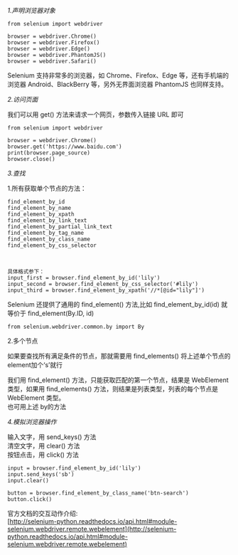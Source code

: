 

*1.声明浏览器对象*
``` 
from selenium import webdriver

browser = webdriver.Chrome()
browser = webdriver.Firefox()
browser = webdriver.Edge()
browser = webdriver.PhantomJS()
browser = webdriver.Safari()
```
Selenium 支持非常多的浏览器，如 Chrome、Firefox、Edge 等，还有手机端的浏览器 Android、BlackBerry 等，另外无界面浏览器 PhantomJS 也同样支持。

*2.访问页面*

我们可以用 get() 方法来请求一个网页，参数传入链接 URL 即可
```
from selenium import webdriver

browser = webdriver.Chrome()
browser.get('https://www.baidu.com')
print(browser.page_source)
browser.close()
```
*3.查找*  


1.所有获取单个节点的方法：
```
find_element_by_id
find_element_by_name
find_element_by_xpath
find_element_by_link_text
find_element_by_partial_link_text
find_element_by_tag_name
find_element_by_class_name
find_element_by_css_selector



具体格式参下：
input_first = browser.find_element_by_id('lily')
input_second = browser.find_element_by_css_selector('#lily')
input_third = browser.find_element_by_xpath('//*[@id="lily"]')
```
 Selenium 还提供了通用的 find_element() 方法,比如 find_element_by_id(id) 就等价于 find_element(By.ID, id)
 ```
 from selenium.webdriver.common.by import By
 ```
 
 2.多个节点
 
 如果要查找所有满足条件的节点，那就需要用 find_elements() 
 将上述单个节点的element加个‘s’就行
 
   我们用 find_element() 方法，只能获取匹配的第一个节点，结果是 WebElement 类型，如果用 find_elements() 方法，则结果是列表类型，列表的每个节点是 WebElement 类型。  
   也可用上述 by的方法
   
*4.模拟浏览器操作*

输入文字，用 send_keys() 方法  
清空文字，用 clear() 方法  
按钮点击，用 click() 方法  

```
input = browser.find_element_by_id('lily')
input.send_keys('sb')
input.clear()

button = browser.find_element_by_class_name('btn-search')
button.click()
```

官方文档的交互动作介绍:  
[http://selenium-python.readthedocs.io/api.html#module-selenium.webdriver.remote.webelement](http://selenium-python.readthedocs.io/api.html#module-selenium.webdriver.remote.webelement)
